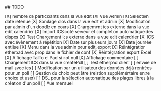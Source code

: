 ## TODO 

[X] nombre de participants dans la vue edit
[X] Vue Admin
[X] Selection date retenue
[X] Sondage clos dans la vue edit et admin
[X] Modification par admin d'un doodle en cours
[X] Chargement ics externe dans la vue edit calendrier
[X] Import ICS coté serveur et complétion automatique des dispos
[X] Test Chargement ics externe dans la vue edit calendrier
[X] ICS avec évènement à répétition
[X] Date sur plusieurs jours
[X] Date journée entière
[X] Menu dans la vue admin pour edit, export
[X] Réintégration etherpad avec prop dans le fichier de conf
[X] Réintégration export Excel
[X] Affichage TalTo et Pad si not null
[X] Affichage commentaire
[ ] Chargement ICS dans la vue createPoll
[ ] Test etherpad client
[ ] envoie de mail avec ics
[ ] Modification par un utilisateur des données déjà rentrées pour un poll
[ ] Gestion du choix peut être (relation suppléméntaire entre choice et user)
[ ] DSL pour la sélection automatique des plages libres à la création d'un poll
[ ] Vue mensuel

